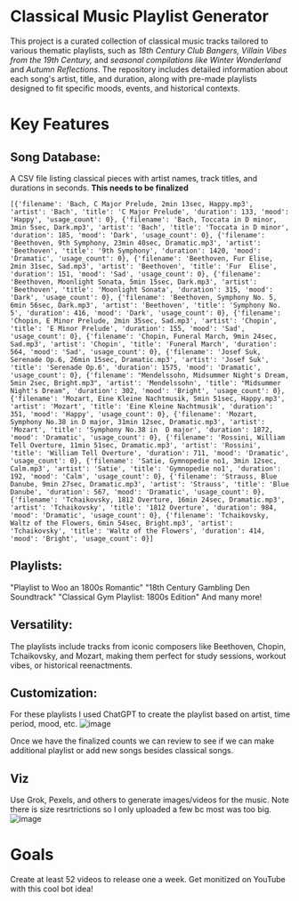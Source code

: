 # Classical Music Playlist Generator
This project is a curated collection of classical music tracks tailored to various thematic playlists, such as *18th Century Club Bangers, Villain Vibes from the 19th Century,* and *seasonal compilations like Winter Wonderland* and *Autumn Reflections*. The repository includes detailed information about each song's artist, title, and duration, along with pre-made playlists designed to fit specific moods, events, and historical contexts.

# Key Features
## Song Database:
A CSV file listing classical pieces with artist names, track titles, and durations in seconds. **This needs to be finalized**


`[{'filename': 'Bach, C Major Prelude, 2min 13sec, Happy.mp3', 'artist': 'Bach', 'title': 'C Major Prelude', 'duration': 133, 'mood': 'Happy', 'usage_count': 0}, {'filename': 'Bach, Toccata in D minor, 3min 5sec, Dark.mp3', 'artist': 'Bach', 'title': 'Toccata in D minor', 'duration': 185, 'mood': 'Dark', 'usage_count': 0}, {'filename': 'Beethoven, 9th Symphony, 23min 40sec, Dramatic.mp3', 'artist': 'Beethoven', 'title': '9th Symphony', 'duration': 1420, 'mood': 'Dramatic', 'usage_count': 0}, {'filename': 'Beethoven, Fur Elise, 2min 31sec, Sad.mp3', 'artist': 'Beethoven', 'title': 'Fur 
Elise', 'duration': 151, 'mood': 'Sad', 'usage_count': 0}, {'filename': 'Beethoven, Moonlight Sonata, 5min 15sec, Dark.mp3', 'artist': 'Beethoven', 'title': 'Moonlight Sonata', 'duration': 315, 'mood': 'Dark', 'usage_count': 0}, {'filename': 'Beethoven, Symphony No. 5, 6min 56sec, Dark.mp3', 'artist': 'Beethoven', 'title': 'Symphony No. 5', 'duration': 416, 'mood': 'Dark', 'usage_count': 0}, {'filename': 'Chopin, E Minor Prelude, 2min 35sec, Sad.mp3', 'artist': 'Chopin', 'title': 'E Minor Prelude', 'duration': 155, 'mood': 'Sad', 'usage_count': 0}, {'filename': 'Chopin, Funeral March, 9min 24sec, Sad.mp3', 'artist': 'Chopin', 'title': 'Funeral March', 'duration': 564, 'mood': 'Sad', 'usage_count': 0}, {'filename': 'Josef Suk, Serenade Op.6, 26min 15sec, Dramatic.mp3', 'artist': 'Josef Suk', 'title': 'Serenade Op.6', 'duration': 1575, 'mood': 'Dramatic', 'usage_count': 0}, {'filename': "Mendelssohn, Midsummer Night's Dream, 5min 2sec, Bright.mp3", 'artist': 'Mendelssohn', 'title': "Midsummer Night's Dream", 'duration': 302, 'mood': 'Bright', 'usage_count': 0}, {'filename': 'Mozart, Eine Kleine Nachtmusik, 5min 51sec, Happy.mp3', 'artist': 'Mozart', 'title': 'Eine Kleine Nachtmusik', 'duration': 351, 'mood': 'Happy', 'usage_count': 0}, {'filename': 'Mozart, Symphony No.38 in D major, 31min 12sec, Dramatic.mp3', 'artist': 'Mozart', 'title': 'Symphony No.38 in 
D major', 'duration': 1872, 'mood': 'Dramatic', 'usage_count': 0}, {'filename': 'Rossini, William Tell Overture, 11min 51sec, Dramatic.mp3', 'artist': 'Rossini', 'title': 'William Tell Overture', 'duration': 711, 'mood': 'Dramatic', 'usage_count': 0}, {'filename': 'Satie, Gymnopedie no1, 3min 12sec, Calm.mp3', 'artist': 'Satie', 'title': 'Gymnopedie no1', 'duration': 192, 'mood': 'Calm', 'usage_count': 0}, {'filename': 'Strauss, Blue Danube, 9min 27sec, Dramatic.mp3', 'artist': 'Strauss', 'title': 'Blue Danube', 'duration': 567, 'mood': 'Dramatic', 'usage_count': 0}, {'filename': 'Tchaikovsky, 1812 Overture, 16min 24sec, Dramatic.mp3', 'artist': 'Tchaikovsky', 'title': '1812 Overture', 'duration': 984, 'mood': 'Dramatic', 'usage_count': 0}, {'filename': 'Tchaikovsky, Waltz of the Flowers, 6min 54sec, Bright.mp3', 'artist': 'Tchaikovsky', 'title': 'Waltz of the Flowers', 'duration': 414, 'mood': 'Bright', 'usage_count': 0}]`

## Playlists:
"Playlist to Woo an 1800s Romantic"
"18th Century Gambling Den Soundtrack"
"Classical Gym Playlist: 1800s Edition"
And many more!

## Versatility:
The playlists include tracks from iconic composers like Beethoven, Chopin, Tchaikovsky, and Mozart, making them perfect for study sessions, workout vibes, or historical reenactments.

## Customization:
For these playlists I used ChatGPT to create the playlist based on artist, time period, mood, etc.
![image](https://github.com/user-attachments/assets/00c9a65e-5e75-40c2-a508-af567f6f91bb)

Once we have the finalized counts we can review to see if we can make additional playlist or add new songs besides classical songs. 

## Viz
Use Grok, Pexels, and others to generate images/videos for the music. Note there is size resrtrictions so I only uploaded a few bc most was too big.
![image](https://github.com/user-attachments/assets/e54766e7-3f1e-4607-816a-a69c83f1aa47)

# Goals
Create at least 52 videos to release one a week. Get monitized on YouTube with this cool bot idea!

